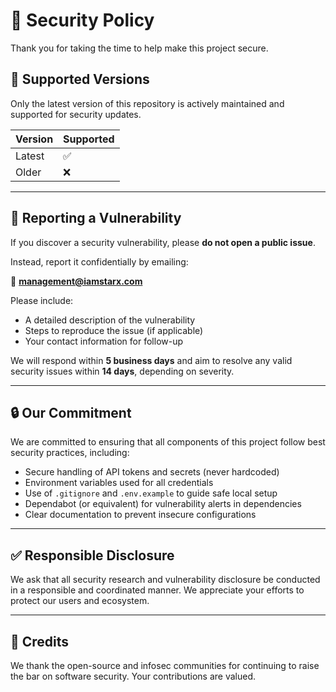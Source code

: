# 🔐 Security Policy

Thank you for taking the time to help make this project secure.

## 📅 Supported Versions

Only the latest version of this repository is actively maintained and supported for security updates.

| Version | Supported |
|---------|-----------|
| Latest  | ✅        |
| Older   | ❌        |

---

## 🐞 Reporting a Vulnerability

If you discover a security vulnerability, please **do not open a public issue**.

Instead, report it confidentially by emailing:

📧 **management@iamstarx.com**

Please include:
- A detailed description of the vulnerability
- Steps to reproduce the issue (if applicable)
- Your contact information for follow-up

We will respond within **5 business days** and aim to resolve any valid security issues within **14 days**, depending on severity.

---

## 🔒 Our Commitment

We are committed to ensuring that all components of this project follow best security practices, including:

- Secure handling of API tokens and secrets (never hardcoded)
- Environment variables used for all credentials
- Use of `.gitignore` and `.env.example` to guide safe local setup
- Dependabot (or equivalent) for vulnerability alerts in dependencies
- Clear documentation to prevent insecure configurations

---

## ✅ Responsible Disclosure

We ask that all security research and vulnerability disclosure be conducted in a responsible and coordinated manner. We appreciate your efforts to protect our users and ecosystem.

---

## 🙌 Credits

We thank the open-source and infosec communities for continuing to raise the bar on software security. Your contributions are valued.

